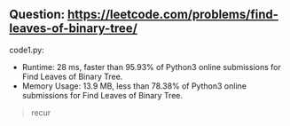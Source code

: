 ## Question: https://leetcode.com/problems/find-leaves-of-binary-tree/

code1.py:
* Runtime: 28 ms, faster than 95.93% of Python3 online submissions for Find Leaves of Binary Tree.
* Memory Usage: 13.9 MB, less than 78.38% of Python3 online submissions for Find Leaves of Binary Tree.
> recur